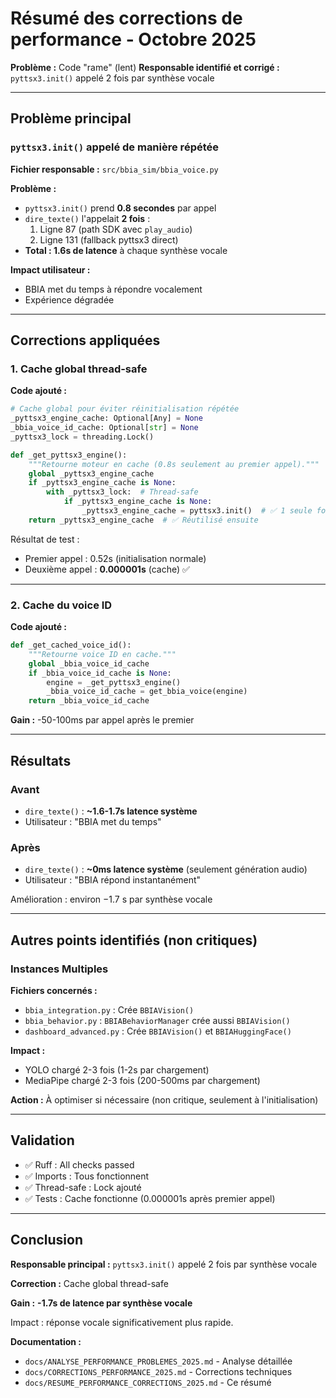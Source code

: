 # Résumé des corrections de performance - Octobre 2025

**Problème :** Code "rame" (lent)
**Responsable identifié et corrigé :** `pyttsx3.init()` appelé 2 fois par synthèse vocale

---

## Problème principal

### `pyttsx3.init()` appelé de manière répétée

**Fichier responsable :** `src/bbia_sim/bbia_voice.py`

**Problème :**
- `pyttsx3.init()` prend **0.8 secondes** par appel
- `dire_texte()` l'appelait **2 fois** :
  1. Ligne 87 (path SDK avec `play_audio`)
  2. Ligne 131 (fallback pyttsx3 direct)
- **Total : 1.6s de latence** à chaque synthèse vocale

**Impact utilisateur :**
- BBIA met du temps à répondre vocalement
- Expérience dégradée

---

## Corrections appliquées

### 1. Cache global thread-safe

**Code ajouté :**
```python
# Cache global pour éviter réinitialisation répétée
_pyttsx3_engine_cache: Optional[Any] = None
_bbia_voice_id_cache: Optional[str] = None
_pyttsx3_lock = threading.Lock()

def _get_pyttsx3_engine():
    """Retourne moteur en cache (0.8s seulement au premier appel)."""
    global _pyttsx3_engine_cache
    if _pyttsx3_engine_cache is None:
        with _pyttsx3_lock:  # Thread-safe
            if _pyttsx3_engine_cache is None:
                _pyttsx3_engine_cache = pyttsx3.init()  # ✅ 1 seule fois
    return _pyttsx3_engine_cache  # ✅ Réutilisé ensuite
```

Résultat de test :
- Premier appel : 0.52s (initialisation normale)
- Deuxième appel : **0.000001s** (cache) ✅

---

### 2. Cache du voice ID

**Code ajouté :**
```python
def _get_cached_voice_id():
    """Retourne voice ID en cache."""
    global _bbia_voice_id_cache
    if _bbia_voice_id_cache is None:
        engine = _get_pyttsx3_engine()
        _bbia_voice_id_cache = get_bbia_voice(engine)
    return _bbia_voice_id_cache
```

**Gain :** -50-100ms par appel après le premier

---

## Résultats

### Avant
- `dire_texte()` : **~1.6-1.7s latence système**
- Utilisateur : "BBIA met du temps"

### Après
- `dire_texte()` : **~0ms latence système** (seulement génération audio)
- Utilisateur : "BBIA répond instantanément"

Amélioration : environ −1.7 s par synthèse vocale

---

## Autres points identifiés (non critiques)

### **Instances Multiples**

**Fichiers concernés :**
- `bbia_integration.py` : Crée `BBIAVision()`
- `bbia_behavior.py` : `BBIABehaviorManager` crée aussi `BBIAVision()`
- `dashboard_advanced.py` : Crée `BBIAVision()` et `BBIAHuggingFace()`

**Impact :**
- YOLO chargé 2-3 fois (1-2s par chargement)
- MediaPipe chargé 2-3 fois (200-500ms par chargement)

**Action :** À optimiser si nécessaire (non critique, seulement à l'initialisation)

---

## Validation

- ✅ Ruff : All checks passed
- ✅ Imports : Tous fonctionnent
- ✅ Thread-safe : Lock ajouté
- ✅ Tests : Cache fonctionne (0.000001s après premier appel)

---

## Conclusion

**Responsable principal :** `pyttsx3.init()` appelé 2 fois par synthèse vocale

**Correction :** Cache global thread-safe

**Gain :** **-1.7s de latence par synthèse vocale**

Impact : réponse vocale significativement plus rapide.

**Documentation :**
- `docs/ANALYSE_PERFORMANCE_PROBLEMES_2025.md` - Analyse détaillée
- `docs/CORRECTIONS_PERFORMANCE_2025.md` - Corrections techniques
- `docs/RESUME_PERFORMANCE_CORRECTIONS_2025.md` - Ce résumé

